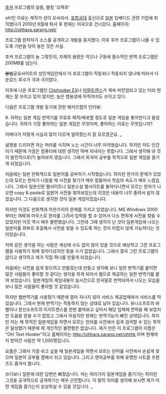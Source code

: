 [후커](%ED%9B%84%EC%BB%A4.md) 프로그램의 일종, 별칭 '오텍후'

oh!인 이유는 제작가 성이 오씨라서. [포항공대](%ED%8F%AC%ED%95%AD%EA%B3%B5%EB%8C%80.md) 출신으로
[일본](%EC%9D%BC%EB%B3%B8.md) 임베디드 관련 기업에 취직했다가 2010년 6월에 퇴사 후 현재는 미국으로 건너갔다.
홈페이지: <http://ohhara.sarang.net/>

프로그램 원작자가 소스를 공개하고 개발을 중지했다. 이후 후커 프로그램이 나올 수 있도록 기반을 닦아 놓은 것은 사실.

후커 프로그램이 늘 그렇듯이, 자체의 용량은 작으나 구동에 필수적인 번역 프로그램은 200MB를 넘는다.

<del>불법</del>공유사이트의 성인게임란에서 이 프로그램이 작동되나 작동되지 않나에 따라서 다운로드 회수가 극과 극이었다.

이후에 나온 프로그램인 [Cliphooker EX](Cliphooker%20EX.md)나
[아랄트랜스](%EC%95%84%EB%9E%84%ED%8A%B8%EB%9E%9C%EC%8A%A4.md)가 계속 버전업되고 있는 터라
현재는 잘 쓰이고 있지 않지만, 높은 범용성에 아직까지도 쓰이고 있다.

다음은 프로그램 개발 동기에 관한 해커즈랩의 인터뷰:

9\. 귀하는 일본 게임 번역기를 무료로 제작/배포할 정도로 일본 게임을 좋아한다고 들었습니다. 귀하가 가장 좋아하는 일본 게임은 무엇이며,
좋아하는 이유는 무엇입니까?  

어쩌다가 저렇게 사실과 많이 다르게 알려졌는지 잘 모르겠군요. _

설명을 드리자면 저는 머리를 식히며 노는 시간이 너무 아까웠습니다. 하지만 저도 인간이기 때문에 가끔은 컴퓨터에 대한 생각만 하며 지내지는
못합니다. 그래서 생각해 낸 것이 발전적으로(?) 놀아보자 였습니다. 그래서 외국어 공부를 목적으로 일본 게임을 즐기게 되었습니다.  

처음에는 일본 만화책으로 일본어를 공부하기 시작했습니다. 하지만 한가지 문제가 있었는데 모르는 한자가 나왔을 때 사전을 찾기가 매우 힘들어서
학습의 속도가 매우 느렸습니다. 그래서 일본신문 웹사이트나 일본소설 웹사이트를 돌아다니면서 모르는 한자가 나오면 copy & paste로
일본어 사전을 찾아보았는데 이것은 내용이 너무 졸려서 쉽지 않았습니다. 그 다음으로 생각한 것이 일본 게임이었습니다.  

하지만 이것도 만화책과 마찬가지의 문제를 가지고 있었습니다. MS Windows 2000부터는 IME에 마우스로 한자를 그려서 입력을 할 수
있어서 다소 편하게 사전을 찾을 수 있었지만 이것 역시 매우 불편했습니다. 그런데 그때 생각이 난 것이 일본게임에 나오는 일본어를 외부로
추출해서 사전을 찾을 수 있도록 하는 것이 어렵지 않게 가능하다는 것이었습니다.  

저와 같은 생각을 하는 사람은 세상에 수도 없이 많이 있을 것으로 예상하고 그런 프로그램을 사용하기 위해 찾아다녔지만 찾을 수가 없었습니다.
그래서 결국 그런 프로그램이 없다고 생각하고 제가 직접 하나를 만들게 되었습니다.  

처음에는 사전을 쉽게 찾으려고 만들었는데 만들고 생각해 보니 일한 번역기를 붙이면 많은 사람들이 좋아할 것 같다는 생각을 하게 되어서 웹으로
제공하는 일한 번역기를 붙여 보았습니다. 일본게임의 게임내용이 실시간으로 한국말로 번역되어서 나오는 모습을 보니 많은 사람들이 좋아할 것
같았습니다.  

하지만 웹번역기를 사용했기 때문에 얼마 지나지 않아 서비스 제공업체에서 서비스를 막았습니다. 그래서 현재 번역기는 작동하지 않는 상태로 남아
있습니다. 유니소프트의 바벨이나 창신소프트의 이지트랜스를 한번 붙여보고 싶어서 해당 업체에 연락을 해 보았지만 도움을 받을 수가 없었고
그래서 아쉽지만 현재는 번역기능이 빠진 상태입니다. 하지만 저는 제 목적인 일본게임을 하면서 모르는 한자를 사전에서 쉽게 검색할 수 있는
목적은 달성했기 때문에 제 개인적인 불편함은 없습니다. 제가 만든 이 프로그램의 이름은 "Oh! Text Hooker"이고 홈페이지는
<http://ohhara.sarang.net/ohthk> 이며 현재까지 받아간 사람은 약 1,000명입니다.  

요즘은 그래서 가끔 쉬고 싶을 때 일본게임을 하면서 모르는 단어를 사전에서 손쉽게 찾으며 일본어 공부를 겸해서 쉬고 있습니다. 그리고
영어공부를 위해 유명한 시트콤 프렌즈도 즐겨서 봅니다.  

쓰다보니 질문에 대한 답변은 빠졌습니다. 저는 여러가지 일본게임을 즐기기는 하지만 그것을 공개적으로 공개하기는 매우 곤란합니다. 이 말의
의미를 생각해 보시면 제가 어떤 게임을 즐기는지 상상하실 수 있을 것입니다. _

